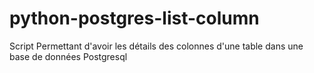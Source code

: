 # python-postgres-list-column

Script Permettant d'avoir les détails des colonnes d'une table dans une base de données Postgresql
